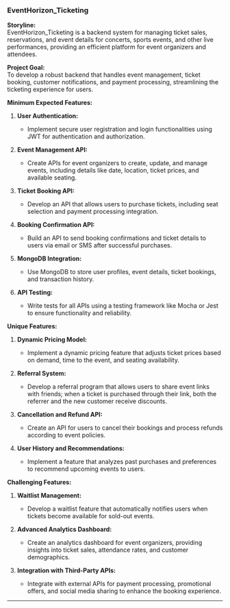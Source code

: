 ### **EventHorizon_Ticketing**

**Storyline:**  
EventHorizon_Ticketing is a backend system for managing ticket sales, reservations, and event details for concerts, sports events, and other live performances, providing an efficient platform for event organizers and attendees.

**Project Goal:**  
To develop a robust backend that handles event management, ticket booking, customer notifications, and payment processing, streamlining the ticketing experience for users.

**Minimum Expected Features:**

1. **User Authentication:**

   - Implement secure user registration and login functionalities using JWT for authentication and authorization.

2. **Event Management API:**

   - Create APIs for event organizers to create, update, and manage events, including details like date, location, ticket prices, and available seating.

3. **Ticket Booking API:**

   - Develop an API that allows users to purchase tickets, including seat selection and payment processing integration.

4. **Booking Confirmation API:**

   - Build an API to send booking confirmations and ticket details to users via email or SMS after successful purchases.

5. **MongoDB Integration:**

   - Use MongoDB to store user profiles, event details, ticket bookings, and transaction history.

6. **API Testing:**
   - Write tests for all APIs using a testing framework like Mocha or Jest to ensure functionality and reliability.

**Unique Features:**

1. **Dynamic Pricing Model:**

   - Implement a dynamic pricing feature that adjusts ticket prices based on demand, time to the event, and seating availability.

2. **Referral System:**

   - Develop a referral program that allows users to share event links with friends; when a ticket is purchased through their link, both the referrer and the new customer receive discounts.

3. **Cancellation and Refund API:**

   - Create an API for users to cancel their bookings and process refunds according to event policies.

4. **User History and Recommendations:**
   - Implement a feature that analyzes past purchases and preferences to recommend upcoming events to users.

**Challenging Features:**

1. **Waitlist Management:**

   - Develop a waitlist feature that automatically notifies users when tickets become available for sold-out events.

2. **Advanced Analytics Dashboard:**

   - Create an analytics dashboard for event organizers, providing insights into ticket sales, attendance rates, and customer demographics.

3. **Integration with Third-Party APIs:**
   - Integrate with external APIs for payment processing, promotional offers, and social media sharing to enhance the booking experience.

---
